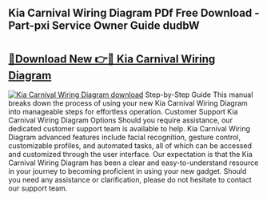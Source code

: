 ## Kia Carnival Wiring Diagram PDf Free Download - Part-pxi Service Owner Guide dudbW

# <h2><a href="http://dfs8edj.blite.top/?on=Kia+Carnival+Wiring+Diagram">🔗Download New 👉🔴 Kia Carnival Wiring Diagram</a></h2>

[![Kia Carnival Wiring Diagram download](https://i.imgur.com/lujVjoI.png)](http://dfs8edj.blite.top/?on=Kia+Carnival+Wiring+Diagram)
Step-by-Step Guide This manual breaks down the process of using your new Kia Carnival Wiring Diagram into manageable steps for effortless operation. Customer Support Kia Carnival Wiring Diagram Options Should you require assistance, our dedicated customer support team is available to help. Kia Carnival Wiring Diagram advanced features include facial recognition, gesture control, customizable profiles, and automated tasks, all of which can be accessed and customized through the user interface. Our expectation is that the Kia Carnival Wiring Diagram has been a clear and easy-to-understand resource in your journey to becoming proficient in using your new gadget. Should you need any assistance or clarification, please do not hesitate to contact our support team.
